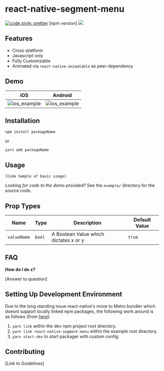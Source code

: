 # react-native-segment-menu

[![code style: prettier](https://img.shields.io/badge/code_style-prettier-ff69b4.svg?style=flat-square)](https://github.com/prettier/prettier)
[npm version]
![](https://img.shields.io/github/license/mashape/apistatus.svg?style=flat-square)

## Features

-   Cross-platform
-   Javascript only
-   Fully Customizable
-   Animated via `react-native-animatable` as peer-dependency

## Demo

| iOS                                                                                                                  | Android                                                                                                              |
| -------------------------------------------------------------------------------------------------------------------- | -------------------------------------------------------------------------------------------------------------------- |
| ![ios_example](https://user-images.githubusercontent.com/16481834/50187198-fa7ef700-02e2-11e9-8689-bd9de08eff78.gif) | ![ios_example](https://user-images.githubusercontent.com/16481834/50187198-fa7ef700-02e2-11e9-8689-bd9de08eff78.gif) |

## Installation

```
npm install packageName
```

or

```
yarn add packageName
```

## Usage

```
[Code Sample of basic usage]
```

_Looking for code to the demo provided?_ See the `example/` directory for the source code.

## Prop Types

| Name        | Type   | Description                           | Default Value |
| ----------- | ------ | ------------------------------------- | ------------- |
| `valueName` | `bool` | A Boolean Value which dictates x or y | `true`        |

## FAQ

**How do I do x?**

[Answer to question]

## Setting Up Development Environment

Due to the long standing issue react-native's move to Metro bundler which doesnt support locally linked npm packages, the following work around is as follows (from [here](https://github.com/facebook/metro/issues/1#issuecomment-328140399)):

1. `yarn link` within the dev npm project root directory.
2. `yarn link react-native-segment-menu` within the example root directory.
3. `yarn start-dev` to start packager with custom config

## Contributing

[Link to Guidelines]
